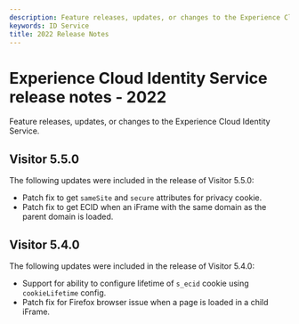 ```yaml
---
description: Feature releases, updates, or changes to the Experience Cloud Identity Service.
keywords: ID Service
title: 2022 Release Notes
---
```

# Experience Cloud Identity Service release notes - 2022

Feature releases, updates, or changes to the Experience Cloud Identity Service.

## Visitor 5.5.0

The following updates were included in the release of Visitor 5.5.0:

* Patch fix to get `sameSite` and `secure` attributes for privacy cookie.
* Patch fix to get ECID when an iFrame with the same domain as the parent domain is loaded.

## Visitor 5.4.0

The following updates were included in the release of Visitor 5.4.0:

* Support for ability to configure lifetime of `s_ecid` cookie using `cookieLifetime` config.
* Patch fix for Firefox browser issue when a page is loaded in a child iFrame.